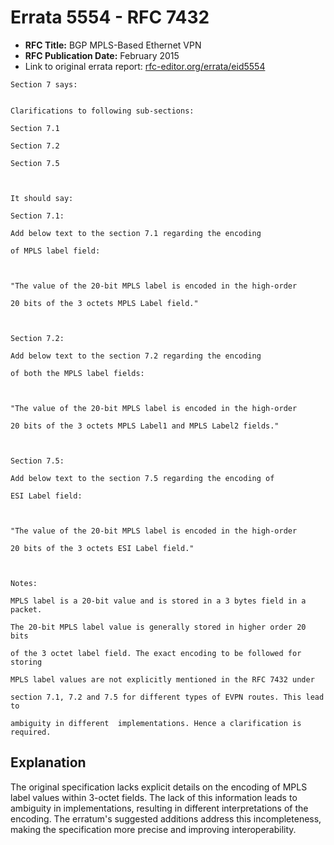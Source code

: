# Errata 5554 - RFC 7432

- **RFC Title:** BGP MPLS-Based Ethernet VPN
- **RFC Publication Date:** February 2015
- Link to original errata report: [rfc-editor.org/errata/eid5554](https://www.rfc-editor.org/errata/eid5554)

```
Section 7 says:


Clarifications to following sub-sections:
Section 7.1
Section 7.2
Section 7.5


It should say:

Section 7.1:
Add below text to the section 7.1 regarding the encoding
of MPLS label field:

"The value of the 20-bit MPLS label is encoded in the high-order 
20 bits of the 3 octets MPLS Label field."

Section 7.2:
Add below text to the section 7.2 regarding the encoding 
of both the MPLS label fields:

"The value of the 20-bit MPLS label is encoded in the high-order
20 bits of the 3 octets MPLS Label1 and MPLS Label2 fields."

Section 7.5:
Add below text to the section 7.5 regarding the encoding of 
ESI Label field:

"The value of the 20-bit MPLS label is encoded in the high-order
20 bits of the 3 octets ESI Label field."


Notes:

MPLS label is a 20-bit value and is stored in a 3 bytes field in a packet. 
The 20-bit MPLS label value is generally stored in higher order 20 bits 
of the 3 octet label field. The exact encoding to be followed for storing 
MPLS label values are not explicitly mentioned in the RFC 7432 under 
section 7.1, 7.2 and 7.5 for different types of EVPN routes. This lead to
ambiguity in different  implementations. Hence a clarification is required.
```

## Explanation

The original specification lacks explicit details on the encoding of MPLS label values within 3-octet fields. The lack of this information leads to ambiguity in implementations, resulting in different interpretations of the encoding.  The erratum's suggested additions address this incompleteness, making the specification more precise and improving interoperability.
